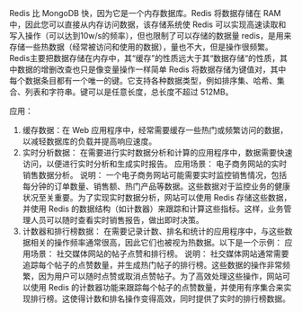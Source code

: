 Redis 比 MongoDB 快，因为它是一个内存数据库。Redis 将数据存储在 RAM 中，因此您可以直接从内存访问数据，该存储系统使 Redis 可以实现高速读取和写入操作（可以达到10w/s的频率），但也限制了可以存储的数据量
redis，是用来存储一些热数据（经常被访问和使用的数据），量也不大，但是操作很频繁。
Redis主要把数据存储在内存中，其“缓存”的性质远大于其“数据存储“的性质，其中数据的增删改查也只是像变量操作一样简单
Redis 将数据存储为键值对，其中每个数据条目都有一个唯一的键。它支持各种数据类型，例如排序集、哈希、集合、列表和字符串。键可以是任意长度，总长度不超过 512MB。

应用：
1. 缓存数据：在 Web 应用程序中，经常需要缓存一些热门或频繁访问的数据，以减轻数据库的负载并提高响应速度。
2. 实时分析数据：
在需要进行实时数据分析和计算的应用程序中，数据需要快速访问，以便进行实时分析和生成实时报告。
应用场景： 电子商务网站的实时销售数据分析。
说明： 一个电子商务网站可能需要实时监控销售情况，包括每分钟的订单数量、销售额、热门产品等数据。这些数据对于监控业务的健康状况至关重要。为了实现实时数据分析，网站可以使用 Redis 存储这些数据，并使用 Redis 的数据结构（如计数器）来跟踪和计算这些指标。这样，业务管理人员可以随时查看实时销售报告，做出即时决策。
3. 计数器和排行榜数据：
在需要记录计数、排名和统计的应用程序中，与这些数据相关的操作频率通常很高，因此它们也被视为热数据。以下是一个示例：
应用场景： 社交媒体网站的帖子点赞和排行榜。
说明： 社交媒体网站通常需要追踪每个帖子的点赞数量，并生成热门帖子的排行榜。这些数据的操作非常频繁，因为用户可以随时点赞或取消点赞帖子。为了高效处理这些操作，网站可以使用 Redis 的计数器功能来跟踪每个帖子的点赞数量，并使用有序集合来实现排行榜。这使得计数和排名操作变得高效，同时提供了实时的排行榜数据。